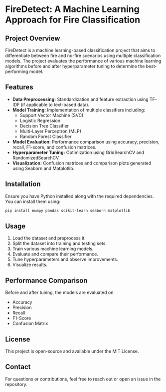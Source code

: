 # FireDetect: A Machine Learning Approach for Fire Classification

## Project Overview
FireDetect is a machine learning-based classification project that aims to differentiate between fire and no-fire scenarios using multiple classification models. The project evaluates the performance of various machine learning algorithms before and after hyperparameter tuning to determine the best-performing model.

## Features
- **Data Preprocessing:** Standardization and feature extraction using TF-IDF (if applicable to text-based data).
- **Model Training:** Implementation of multiple classifiers including:
  - Support Vector Machine (SVC)
  - Logistic Regression
  - Decision Tree Classifier
  - Multi-Layer Perceptron (MLP)
  - Random Forest Classifier
- **Model Evaluation:** Performance comparison using accuracy, precision, recall, F1-score, and confusion matrices.
- **Hyperparameter Tuning:** Optimization using GridSearchCV and RandomizedSearchCV.
- **Visualization:** Confusion matrices and comparison plots generated using Seaborn and Matplotlib.

## Installation
Ensure you have Python installed along with the required dependencies. You can install them using:
```bash
pip install numpy pandas scikit-learn seaborn matplotlib
```

## Usage
1. Load the dataset and preprocess it.
2. Split the dataset into training and testing sets.
3. Train various machine learning models.
4. Evaluate and compare their performance.
5. Tune hyperparameters and observe improvements.
6. Visualize results.

## Performance Comparison
Before and after tuning, the models are evaluated on:
- Accuracy
- Precision
- Recall
- F1-Score
- Confusion Matrix

## License
This project is open-source and available under the MIT License.

## Contact
For questions or contributions, feel free to reach out or open an issue in the repository.
